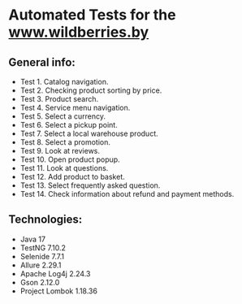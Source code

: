 # Automated Tests for the www.wildberries.by

## General info:

* Test 1. Catalog navigation.
* Test 2. Checking product sorting by price.
* Test 3. Product search.
* Test 4. Service menu navigation.
* Test 5. Select a currency.
* Test 6. Select a pickup point.
* Test 7. Select a local warehouse product.
* Test 8. Select a promotion.
* Test 9. Look at reviews.
* Test 10. Open product popup.
* Test 11. Look at questions.
* Test 12. Add product to basket.
* Test 13. Select frequently asked question.
* Test 14. Check information about refund and payment methods.

## Technologies:

* Java 17
* TestNG 7.10.2
* Selenide 7.7.1
* Allure 2.29.1
* Apache Log4j 2.24.3
* Gson 2.12.0
* Project Lombok 1.18.36
